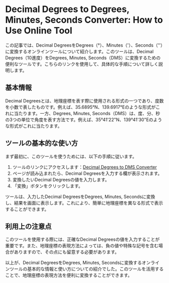 Decimal Degrees to Degrees, Minutes, Seconds Converter: How to Use Online Tool
==============================================================================

この記事では、Decimal DegreesをDegrees（°）、Minutes（'）、Seconds（''）に変換するオンラインツールについて紹介します。このツールは、Decimal Degrees（10進度）をDegrees, Minutes, Seconds（DMS）に変換するための便利なツールです。こちらのリンクを使用して、具体的な手順について詳しく説明します。

基本情報
----

Decimal Degreesとは、地理座標を表す際に使用される形式の一つであり、度数を小数で表したものです。例えば、35.6895°N、139.6917°Eのような形式がこれに当たります。一方、Degrees, Minutes, Seconds（DMS）は、度、分、秒の3つの単位で角度を表す方法です。例えば、35°41'22"N、139°41'30"Eのような形式がこれに当たります。

ツールの基本的な使い方
-----------

まず最初に、このツールを使うためには、以下の手順に従います。

1. ツールのリンクにアクセスします：[Decimal Degrees to DMS Converter](https://www.onlinecalculatorsfree.com/ja/convert/degrees-to-degrees-minutes-seconds.html)
2. ページが読み込まれたら、Decimal Degreesを入力する欄が表示されます。
3. 変換したいDecimal Degreesの値を入力します。
4. 「変換」ボタンをクリックします。

ツールは、入力したDecimal DegreesをDegrees, Minutes, Secondsに変換し、結果を画面に表示します。これにより、簡単に地理座標を異なる形式で表示することができます。

利用上の注意点
-------

このツールを使用する際には、正確なDecimal Degreesの値を入力することが重要です。また、地理座標の表現方法によっては、負の値や特殊な記号を含む場合がありますので、その点にも留意する必要があります。

以上が、Decimal DegreesをDegrees, Minutes, Secondsに変換するオンラインツールの基本的な情報と使い方についての紹介でした。このツールを活用することで、地理座標の表現方法を便利に変換することができます。